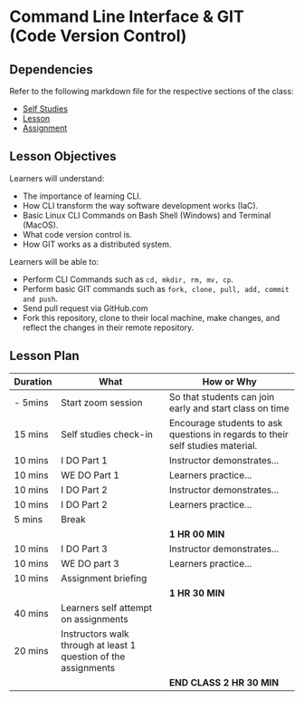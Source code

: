 # Command Line Interface & GIT (Code Version Control)

## Dependencies

Refer to the following markdown file for the respective sections of the class:
- [Self Studies](./studies.md)
- [Lesson](./lesson.md)
- [Assignment](./assignment.md)

## Lesson Objectives

Learners will understand:
- The importance of learning CLI.
- How CLI transform the way software development works (IaC).
- Basic Linux CLI Commands on Bash Shell (Windows) and Terminal (MacOS).
- What code version control is.
- How GIT works as a distributed system.

Learners will be able to:
- Perform CLI Commands such as `cd, mkdir, rm, mv, cp`.
- Perform basic GIT commands such as `fork, clone, pull, add, commit and push`.
- Send pull request via GitHub.com 
- Fork this repository, clone to their local machine, make changes, and reflect the changes in their remote repository.


## Lesson Plan

|Duration|What|How or Why|
|--------|-----|-------|
|- 5mins |Start zoom session|So that students can join early and start class on time|
|15 mins|Self studies check-in|Encourage students to ask questions in regards to their self studies material.|
|10 mins|I DO Part 1|Instructor demonstrates...|
|10 mins|WE DO Part 1|Learners practice...|
|10 mins|I DO Part 2|Instructor demonstrates...|
|10 mins|I DO Part 2|Learners practice...|
|5 mins| Break||
|||**1 HR 00 MIN**|
|10 mins|I DO Part 3| Instructor demonstrates...|
|10 mins|WE DO part 3| Learners practice...|
|10 mins|Assignment briefing|
|||**1 HR 30 MIN**|
|40 mins|Learners self attempt on assignments|
|20 mins|Instructors walk through at least 1 question of the assignments|
|||**END CLASS 2 HR 30 MIN**|

